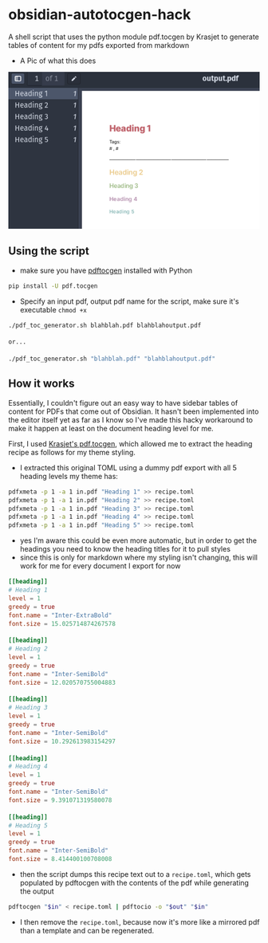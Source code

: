 # obsidian-autotocgen-hack
A shell script that uses the python module pdf.tocgen by Krasjet to generate tables of content for my pdfs exported from markdown

- A Pic of what this does


![](https://github.com/Nathan-Yorio/obsidian-autotocgen-hack/blob/main/2023-03-13_11-46.png)


## Using the script
- make sure you have [pdftocgen](https://github.com/Krasjet/pdf.tocgen) installed with Python
```sh
pip install -U pdf.tocgen
```

- Specify an input pdf, output pdf name for the script, make sure it's executable `chmod +x`
```sh
./pdf_toc_generator.sh blahblah.pdf blahblahoutput.pdf

or...

./pdf_toc_generator.sh "blahblah.pdf" "blahblahoutput.pdf"
```
## How it works

Essentially, I couldn't figure out an easy way to have sidebar tables of content for PDFs that come out of Obsidian. It hasn't been implemented into the editor itself yet as far as I know so I've made this hacky workaround to make it happen at least on the document heading level for me.

First, I used [Krasjet's pdf.tocgen](https://github.com/Krasjet/pdf.tocgen), which allowed me to extract the heading recipe as follows for my theme styling.

- I extracted this original TOML using a dummy pdf export with all 5 heading levels my theme has:

```sh
pdfxmeta -p 1 -a 1 in.pdf "Heading 1" >> recipe.toml
pdfxmeta -p 1 -a 1 in.pdf "Heading 2" >> recipe.toml
pdfxmeta -p 1 -a 1 in.pdf "Heading 3" >> recipe.toml
pdfxmeta -p 1 -a 1 in.pdf "Heading 4" >> recipe.toml
pdfxmeta -p 1 -a 1 in.pdf "Heading 5" >> recipe.toml
```
- yes I'm aware this could be even more automatic, but in order to get the headings you need to know the heading titles for it to pull styles
- since this is only for markdown where my styling isn't changing, this will work for me for every document I export for now

```toml
[[heading]]
# Heading 1
level = 1
greedy = true
font.name = "Inter-ExtraBold"
font.size = 15.025714874267578

[[heading]]
# Heading 2
level = 1
greedy = true
font.name = "Inter-SemiBold"
font.size = 12.020570755004883

[[heading]]
# Heading 3
level = 1
greedy = true
font.name = "Inter-SemiBold"
font.size = 10.292613983154297

[[heading]]
# Heading 4
level = 1
greedy = true
font.name = "Inter-SemiBold"
font.size = 9.391071319580078

[[heading]]
# Heading 5
level = 1
greedy = true
font.name = "Inter-SemiBold"
font.size = 8.414400100708008
```

- then the script dumps this recipe text out to a `recipe.toml`, which gets populated by pdftocgen with the contents of the pdf while generating the output
```sh
pdftocgen "$in" < recipe.toml | pdftocio -o "$out" "$in"
```

- I then remove the `recipe.toml`, because now it's more like a mirrored pdf than a template and can be regenerated.

